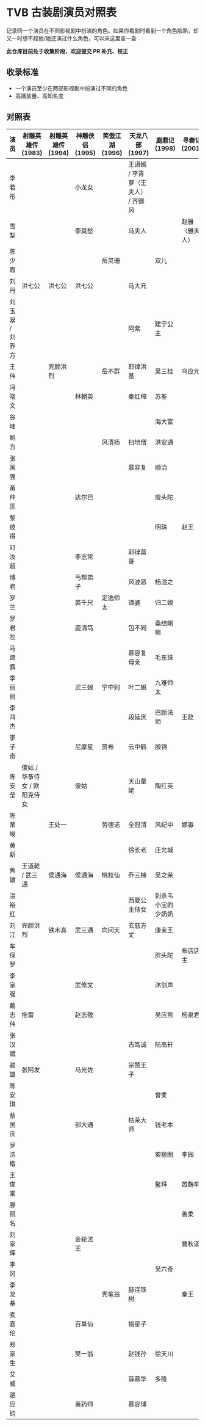 # TVB 古装剧演员对照表

记录同一个演员在不同影视剧中扮演的角色。如果你看剧时看到一个角色脸熟，却又一时想不起他/她还演过什么角色，可以来这里查一查

**此仓库目前处于收集阶段，欢迎提交 PR 补充、校正**

## 收录标准

- 一个演员至少在两部影视剧中扮演过不同的角色
- 高播放量、高知名度

## 对照表

| 演员            | 射雕英雄传 (1983)            | 射雕英雄传 (1994) | 神雕侠侣 (1995) | 笑傲江湖 (1996) | 天龙八部 (1997)                    | 鹿鼎记 (1998)      | 寻秦记 (2001)  | 倚天剑屠龙刀 (2001) |
| --------------- | ---------------------------- | ----------------- | --------------- | --------------- | ---------------------------------- | ------------------ | -------------- | ------------------- |
| 李若彤          |                              |                   | 小龙女          |                 | 王语嫣 / 李青萝（王夫人） / 齐御风 |                    |                |                     |
| 雪梨            |                              |                   | 李莫愁          |                 | 马夫人                             |                    | 赵雅（雅夫人） |                     |
| 陈少霞          |                              |                   |                 | 岳灵珊          |                                    | 双儿               |                | 殷离（蛛儿）        |
| 刘丹            | 洪七公                       | 洪七公            | 洪七公          |                 | 马大元                             |                    |                |                     |
| 刘玉翠 / 刘乔方 |                              |                   |                 |                 | 阿紫                               | 建宁公主           |                |                     |
| 王伟            |                              | 完颜洪烈          |                 | 岳不群          | 耶律洪基                           | 吴三桂             | 乌应元         |                     |
| 冯晓文          |                              |                   | 林朝英          |                 | 秦红棉                             | 苏荃               |                |                     |
| 谷峰            |                              |                   |                 |                 |                                    | 海大富             |                | 殷天正              |
| 鲍方            |                              |                   |                 | 风清扬          | 扫地僧                             | 洪安通             |                |                     |
| 张国强          |                              |                   |                 |                 | 慕容复                             | 顺治               |                |                     |
| 黄仲匡          |                              |                   | 达尔巴          |                 |                                    | 瘦头陀             |                |                     |
| 黎彼得          |                              |                   |                 |                 |                                    | 明珠               | 赵王           |                     |
| 邓汝超          |                              |                   | 李志常          |                 | 耶律莫哥                           |                    |                |                     |
| 博君            |                              |                   | 丐帮弟子        |                 | 风波恶                             | 杨溢之             |                |                     |
| 罗兰            |                              |                   | 裘千尺          | 定逸师太        | 谭婆                               | 归二娘             |                |                     |
| 罗君左          |                              |                   | 鹿清笃          |                 | 包不同                             | 桑结喇嘛           |                |                     |
| 马蹄露          |                              |                   |                 |                 | 慕容复母亲                         | 毛东珠             |                |                     |
| 李丽丽          |                              |                   | 武三娘          | 宁中则          | 叶二娘                             | 九难师太           |                |                     |
| 李鸿杰          |                              |                   |                 |                 | 段延庆                             | 巴颜法师           | 王龁           |                     |
| 李子奇          |                              |                   | 尼摩星          | 贾布            | 云中鹤                             | 殷锦               |                | 无禄                |
| 陈安莹          | 傻姑 / 华筝侍女 / 欧阳克侍女 |                   | 傻姑            |                 | 天山童姥                           | 陶红英             |                |                     |
| 陈荣峻          |                              | 王处一            |                 | 劳德诺          | 全冠清                             | 风纪中             | 嫪毐           | 陈友谅              |
| 黄新            |                              |                   |                 |                 | 徐长老                             | 庄允城             |                |                     |
| 焦雄            | 王道乾 / 武三通              | 侯通海            | 侯通海          | 桃枝仙          | 乔三槐                             | 吴之荣             |                |                     |
| 温裕红          |                              |                   |                 |                 | 西夏公主侍女                       | 刺杀韦小宝的少奶奶 |                |                     |
| 刘江            | 完颜洪烈                     | 铁木真            | 武三通          | 向问天          | 玄慈方丈                           | 康亲王             |                |                     |
| 车保罗          |                              |                   |                 |                 |                                    | 胖头陀             | 布店店主       | 鹤笔翁              |
| 李家强          |                              |                   | 武修文          |                 |                                    | 沐剑声             |                |                     |
| 戴志伟          | 拖雷                         |                   | 赵志敬          |                 |                                    | 吴应熊             | 杨泉君         |                     |
| 张汉斌          |                              |                   |                 |                 | 古笃诚                             | 陆高轩             |                |                     |
| 骏雄            | 张阿发                       |                   | 马光佐          |                 | 宗赞王子                           |                    |                |                     |
| 陈安琪          |                              |                   |                 |                 |                                    | 曾柔               |                | 峨嵋弟子            |
| 蔡国庆          |                              |                   | 郝大通          |                 | 枯荣大师                           | 钱老本             |                |                     |
| 罗浩楷          |                              |                   |                 |                 |                                    | 索额图             | 李园           |                     |
| 王俊棠          |                              |                   |                 |                 |                                    | 鳌拜               | 嚣魏牟         | 周颠                |
| 滕丽名          |                              |                   |                 |                 |                                    |                    | 善柔           | 纪晓芙 / 杨不悔     |
| 刘家辉          |                              |                   | 金轮法王        |                 |                                    |                    | 曹秋道         | 成昆                |
| 李冈            |                              |                   |                 |                 |                                    | 吴六奇             |                | 张松溪              |
| 李龙基          |                              |                   |                 | 秃笔翁          | 赫连铁树                           |                    | 秦王           | 宋远桥              |
| 麦嘉伦          |                              |                   | 百草仙          |                 | 摘星子                             |                    |                |                     |
| 郑家生          |                              |                   | 樊一翁          |                 | 赵钱孙                             | 徐天川             |                |                     |
| 艾威            |                              |                   |                 |                 | 薛慕华                             | 多隆               |                | 殷野王              |
| 骆应钧          |                              |                   | 黄药师          |                 | 慕容博                             |                    |                | 谢逊                |
